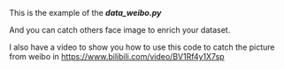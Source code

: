 This is the example of the ***data_weibo.py***

And you can catch others face image to enrich your dataset.

I also have a video to show you how to use this code to catch the picture from weibo in https://www.bilibili.com/video/BV1Rf4y1X7sp